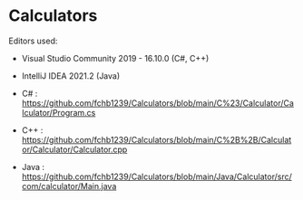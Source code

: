 # Calculators
Editors used:
- Visual Studio Community 2019 - 16.10.0 (C#, C++)
- IntelliJ IDEA 2021.2 (Java)

- C# : https://github.com/fchb1239/Calculators/blob/main/C%23/Calculator/Calculator/Program.cs
- C++ : https://github.com/fchb1239/Calculators/blob/main/C%2B%2B/Calculator/Calculator/Calculator.cpp
- Java : https://github.com/fchb1239/Calculators/blob/main/Java/Calculator/src/com/calculator/Main.java
